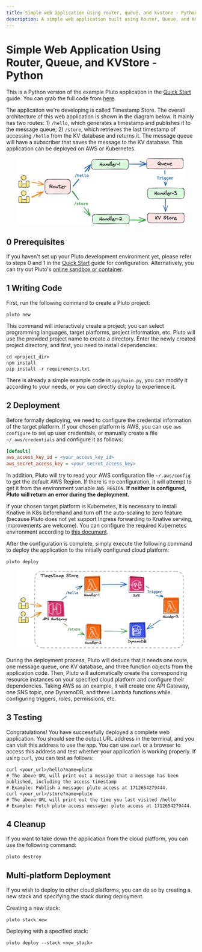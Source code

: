 ```yaml
---
title: Simple web application using router, queue, and kvstore - Python
description: A simple web application built using Router, Queue, and KVStore, involving HTTP routing, message queue subscription, etc., that can be deployed to AWS or Kubernetes.
---
```


# Simple Web Application Using Router, Queue, and KVStore - Python

This is a Python version of the example Pluto application in the [Quick Start](../../docs/documentation/getting-started.en.md) guide. You can grab the full code from [here](./).

The application we're developing is called Timestamp Store. The overall architecture of this web application is shown in the diagram below. It mainly has two routes: 1) `/hello`, which generates a timestamp and publishes it to the message queue; 2) `/store`, which retrieves the last timestamp of accessing `/hello` from the KV database and returns it. The message queue will have a subscriber that saves the message to the KV database. This application can be deployed on AWS or Kubernetes.

<p align="center">
  <img src="../../assets/getting-started-case-arch.png" alt="case arch" width="450">
</p>

## 0 Prerequisites

If you haven't set up your Pluto development environment yet, please refer to steps 0 and 1 in the [Quick Start](../../docs/documentation/getting-started.en.md) guide for configuration. Alternatively, you can try out Pluto's [online sandbox or container](../../docs/documentation/getting-started.en.md#alternative-usage-methods).

## 1 Writing Code

First, run the following command to create a Pluto project:

```shell
pluto new
```

This command will interactively create a project; you can select programming languages, target platforms, project information, etc. Pluto will use the provided project name to create a directory. Enter the newly created project directory, and first, you need to install dependencies:

```shell
cd <project_dir>
npm install
pip install -r requirements.txt
```

There is already a simple example code in `app/main.py`, you can modify it according to your needs, or you can directly deploy to experience it.

## 2 Deployment

Before formally deploying, we need to configure the credential information of the target platform.
If your chosen platform is AWS, you can use `aws configure` to set up user credentials, or manually create a file `~/.aws/credentials` and configure it as follows:

```ini
[default]
aws_access_key_id = <your_access_key_id>
aws_secret_access_key = <your_secret_access_key>
```

In addition, Pluto will try to read your AWS configuration file `~/.aws/config` to get the default AWS Region. If there is no configuration, it will attempt to get it from the environment variable `AWS_REGION`. **If neither is configured, Pluto will return an error during the deployment.**

If your chosen target platform is Kubernetes, it is necessary to install Knative in K8s beforehand and turn off the auto-scaling to zero feature (because Pluto does not yet support Ingress forwarding to Knative serving, improvements are welcome). You can configure the required Kubernetes environment according to [this document](../../docs/dev_guide/setup-k8s-dev-env.en.md).

After the configuration is complete, simply execute the following command to deploy the application to the initially configured cloud platform:

```shell
pluto deploy
```

<p align="center">
  <img src="../../assets/getting-started-aws-arch.png" alt="aws arch" width="450">
</p>

During the deployment process, Pluto will deduce that it needs one route, one message queue, one KV database, and three function objects from the application code. Then, Pluto will automatically create the corresponding resource instances on your specified cloud platform and configure their dependencies. Taking AWS as an example, it will create one API Gateway, one SNS topic, one DynamoDB, and three Lambda functions while configuring triggers, roles, permissions, etc.

## 3 Testing

Congratulations! You have successfully deployed a complete web application. You should see the output URL address in the terminal, and you can visit this address to use the app. You can use `curl` or a browser to access this address and test whether your application is working properly. If using `curl`, you can test as follows:

```shell
curl <your_url>/hello?name=pluto
# The above URL will print out a message that a message has been published, including the access timestamp
# Example: Publish a message: pluto access at 1712654279444.
curl <your_url>/store?name=pluto
# The above URL will print out the time you last visited /hello
# Example: Fetch pluto access message: pluto access at 1712654279444.
```

## 4 Cleanup

If you want to take down the application from the cloud platform, you can use the following command:

```shell
pluto destroy
```

## Multi-platform Deployment

If you wish to deploy to other cloud platforms, you can do so by creating a new stack and specifying the stack during deployment.

Creating a new stack:

```shell
pluto stack new
```

Deploying with a specified stack:

```shell
pluto deploy --stack <new_stack>
```
